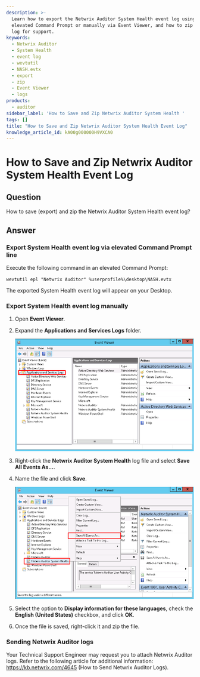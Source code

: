 ```yaml
---
description: >-
  Learn how to export the Netwrix Auditor System Health event log using an
  elevated Command Prompt or manually via Event Viewer, and how to zip the saved
  log for support.
keywords:
  - Netwrix Auditor
  - System Health
  - event log
  - wevtutil
  - NASH.evtx
  - export
  - zip
  - Event Viewer
  - logs
products:
  - auditor
sidebar_label: 'How to Save and Zip Netwrix Auditor System Health '
tags: []
title: "How to Save and Zip Netwrix Auditor System Health Event Log"
knowledge_article_id: kA00g000000H9VXCA0
---
```


# How to Save and Zip Netwrix Auditor System Health Event Log

## Question

How to save (export) and zip the Netwrix Auditor System Health event log?

## Answer

### Export System Health event log via elevated Command Prompt line

Execute the following command in an elevated Command Prompt:

```
wevtutil epl "Netwrix Auditor" %userprofile%\desktop\NASH.evtx
```

The exported System Health event log will appear on your Desktop.

### Export System Health event log manually

1. Open **Event Viewer**.
2. Expand the **Applications and Services Logs** folder.

   ![Netwrix Auditor System Health Logs](images/ka04u00000117Ay_0EM70000000tnyM.png)

3. Right-click the **Netwrix Auditor System Health** log file and select **Save All Events As...**.
4. Name the file and click **Save**.

   ![Save All Events As](images/ka04u00000117Ay_0EM70000000tnyW.png)

5. Select the option to **Display information for these languages**, check the **English (United States)** checkbox, and click **OK**.
6. Once the file is saved, right-click it and zip the file.

### Sending Netwrix Auditor logs

Your Technical Support Engineer may request you to attach Netwrix Auditor logs. Refer to the following article for additional information: https://kb.netwrix.com/4645 (How to Send Netwrix Auditor Logs).
